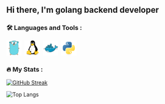 ## Hi there, I'm golang backend developer

### :hammer_and_wrench: Languages and Tools :

<div>
  <img src="https://github.com/devicons/devicon/blob/master/icons/go/go-original.svg" title="Go" alt="Go" width="40" height="40"/>&nbsp;
  <img src="https://github.com/devicons/devicon/blob/master/icons/linux/linux-original.svg" title="Linux" alt="Linux" width="40" height="40"/>&nbsp;
  <img src="https://github.com/devicons/devicon/blob/master/icons/docker/docker-original.svg" title="Docker" alt="Docker" width="40" height="40"/>&nbsp;
  <img src="https://github.com/devicons/devicon/blob/master/icons/python/python-original.svg" title="Python" **alt="Python" width="40" height="40"/>
</div>

### :fire: My Stats :

[![GitHub Streak](http://github-readme-streak-stats.herokuapp.com?user=Ivan-Yagilev&theme=dark&background=000000)](https://git.io/streak-stats)

![Top Langs](https://github-readme-stats.vercel.app/api/top-langs/?username=Ivan-Yagilev&layout=compact&theme=dark&langs_count=3)
